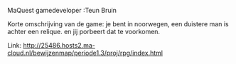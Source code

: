 MaQuest
gamedeveloper :Teun Bruin

Korte omschrijving van de game:
je bent in noorwegen, een duistere man is achter een relique. en jij porbeert dat te voorkomen.


Link: http://25486.hosts2.ma-cloud.nl/bewijzenmap/periode1.3/proj/rpg/index.html

